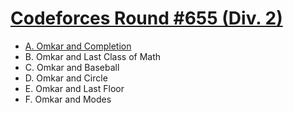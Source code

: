 # [Codeforces Round #655 (Div. 2)](https://codeforces.com/contest/1372)

- [A. Omkar and Completion](https://github.com/wingkwong/competitive-programming/blob/master/codeforces/contests/1372/A.cpp)
- B. Omkar and Last Class of Math
- C. Omkar and Baseball
- D. Omkar and Circle
- E. Omkar and Last Floor
- F. Omkar and Modes